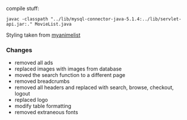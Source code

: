 compile stuff:

```apple js
javac -classpath "../lib/mysql-connector-java-5.1.4:../lib/servlet-api.jar:." MovieList.java 
```

Styling taken from [myanimelist](https://myanimelist.net)

### Changes

- removed all ads
- replaced images with images from database
- moved the search function to a different page
- removed breadcrumbs
- removed all headers and replaced with search, browse, checkout, logout
- replaced logo
- modify table formatting
- removed extraneous fonts